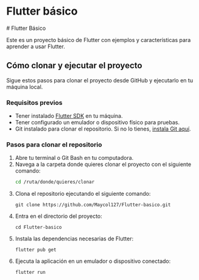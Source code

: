<h1> Flutter básico </h1>
# Flutter Básico

Este es un proyecto básico de Flutter con ejemplos y características para aprender a usar Flutter.

## Cómo clonar y ejecutar el proyecto

Sigue estos pasos para clonar el proyecto desde GitHub y ejecutarlo en tu máquina local.

### Requisitos previos

- Tener instalado [Flutter SDK](https://flutter.dev/docs/get-started/install) en tu máquina.
- Tener configurado un emulador o dispositivo físico para pruebas.
- Git instalado para clonar el repositorio. Si no lo tienes, [instala Git aquí](https://git-scm.com/downloads).

### Pasos para clonar el repositorio

1. Abre tu terminal o Git Bash en tu computadora.
2. Navega a la carpeta donde quieres clonar el proyecto con el siguiente comando:
   ```bash
   cd /ruta/donde/quieres/clonar
3. Clona el repositorio ejecutando el siguiente comando:
   ```
   git clone https://github.com/Maycol127/Flutter-basico.git
4. Entra en el directorio del proyecto:
   ```
   cd Flutter-basico 
5. Instala las dependencias necesarias de Flutter:
   ```
   flutter pub get
6. Ejecuta la aplicación en un emulador o dispositivo conectado:
   ```
   flutter run
